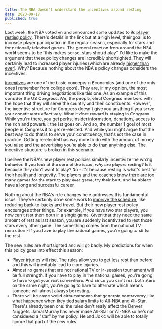 ```yaml
---
title: The NBA doesn't understand the incentives around resting
date: 2023-09-17
published: true
---
```


Last week, the NBA voted on and announced some updates to its [player resting
policy][espn]. There's details in the link but at a high level, their goal is to
increase player participation in the regular season, especially for stars and
for nationally televised games. The general reaction from around the NBA world
seems to be "this makes sense, stars should play". I'd like to make the argument
that these policy changes are incredibly shortsighted. They will certainly lead
to increased player injuries (which are already [higher than ever][inj]). Why?
Because nothing about the NBA's policy changes considers the incentives.

[Incentives][inc] are one of the basic concepts in Economics (and one of the
only ones I remember from college econ). They are, in my opinion, the most
important thing driving negotiations like this one. As an example of this,
consider the US Congress. We, the people, elect Congress members with the hope
that they will serve the country and their constituents. However, the incentive
structure for Congress doesn't give you anything if you serve your constituents
effectively. What it _does_ reward is staying in Congress. While you're there,
you get perks, insider information, donations, access to the rich and powerful;
the list goes on. And so, the number 1 goal of most people in Congress it to get
re-elected. And while you might argue that the best way to do that is to serve
your constituency, that's not the case in practice. Getting re-elected has way
more to do with the amount of money you raise and the advertising you're able to
do than anything else. The incentive structure is broken in this scenario.

I believe the NBA's new player rest policies similarly incentivize the wrong
behavior. If you look at the core of the issue, _why_ are players resting? Is it
because they don't want to play? No - it's because resting is what's best for
their health and longevity. The players and the coaches know there are too many
games for the stars to play ever game, try their best, and be able to have a
long and successful career.

Nothing about the NBA's rule changes here addresses this fundamental issue.
They've certainly done some work to [improve the schedule][sch], like reducing
back-to-backs and travel. But their new player rest policy encourages other
things. For example, if you have two star players, you now can't rest them both
in a single game. Given that they need the same amount of rest as last season,
you are suddenly incentivized to rest those stars every other game. The same
thing comes from the national TV restriction - if you have to play the national
games, you're going to sit for the rest.

The new rules are shortsighted and will go badly. My predictions for when this
policy goes into effect this season:

- Player injuries will rise. The rules allow you to get less rest than before
  and this will inevitably lead to more injuries.
- Almost no games that are not national TV or in-seasion tournament will be full
  strength. If you have to play in the national games, you're going to have to
  get your rest somewhere. And since you can't rest both stars on the same
  night, you're going to have to alternate which means someone will almost
  always be resting.
- There will be some weird circumstances that generate controversy, like what
  happened when they tied salary limits to All-NBA and All-Star. There's already
  been one: the rules don't really affect the Denver Nuggets. Jamal Murray has
  never made All-Star or All-NBA so he's not considered a "star" by the policy.
  He and Jokic will be able to totally ignore that part of the new rules.

[espn]:
    https://www.espn.com/nba/story/_/id/38386013/how-nba-new-rules-resting-stars-work
[inj]: https://journals.sagepub.com/doi/full/10.1177/23259671221121116
[inc]: https://www.econlib.org/library/Topics/College/incentives.html
[sch]: https://sports.yahoo.com/nba-limits-back-back-games-161533055.html
